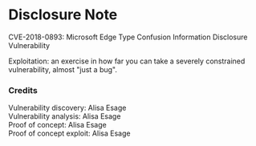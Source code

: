# Disclosure Note 

CVE-2018-0893: Microsoft Edge Type Confusion Information Disclosure Vulnerability

Exploitation: an exercise in how far you can take a severely constrained vulnerability, almost "just a bug".

### Credits

Vulnerability discovery: Alisa Esage  
Vulnerability analysis: Alisa Esage  
Proof of concept: Alisa Esage  
Proof of concept exploit: Alisa Esage